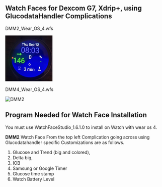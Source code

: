 ## Watch Faces for Dexcom G7, Xdrip+, using GlucodataHandler Complications

DMM2_Wear_OS_4.wfs

![DMM2](https://raw.githubusercontent.com/sderaps/DMM/main/DMM2_Dexcom_G7_Xdrip.jpg)


DMM4_Wear_OS_4.wfs

![DMM2](https://raw.githubusercontent.com/sderaps/DMM/main/DMM4_Dexcom_G7_Xdrip.jpg)



## Program Needed for Watch Face Installation
You must use WatchFaceStudio_1.6.1.0 to install on Watch with wear os 4.

**DMM2** Watch Face From the top left Complication going across using Glucodatahandler specific Customizations are as follows.

1. Glucose and Trend (big and colored),
2. Delta big,
3. IOB
4. Samsung or Google Timer
5. Glucose time stamp
6. Watch Battery Level


